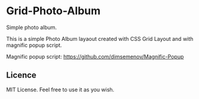 # Grid-Photo-Album
Simple photo album.

This is a simple Photo Album layaout created with CSS Grid Layout and with magnific popup script. 

Magnific popup script: https://github.com/dimsemenov/Magnific-Popup

## Licence
MIT License. Feel free to use it as you wish. 

  
